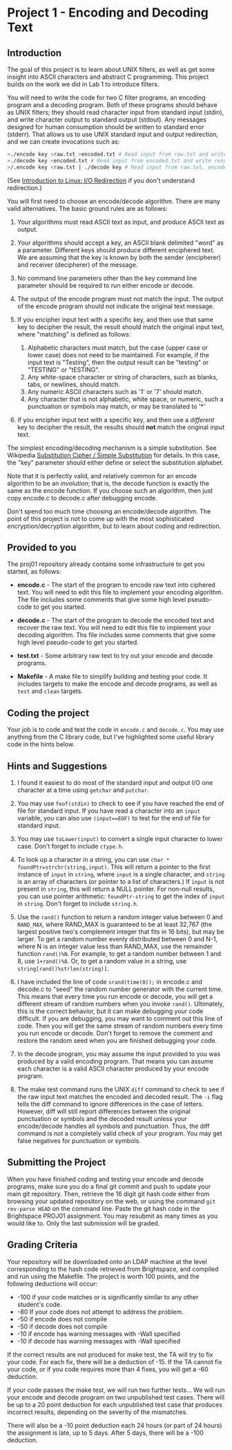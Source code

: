 # Project 1 - Encoding and Decoding Text

## Introduction

The goal of this project is to learn about UNIX filters, as well as get some insight into ASCII characters and abstract C programming. This project builds on the work we did in Lab 1 to introduce filters.

You will need to write the code for two C filter programs, an encoding program and a decoding program. Both of these programs should behave as UNIX filters; they should read character input from standard input (stdin), and write character output to standard output (stdout). Any messages designed for human consumption should be written to standard error (stderr). That allows us to use UNIX standard input and output redirection, and we can create invocations such as:

```bash
>./encode key <raw.txt >encoded.txt # Read input from raw.txt and write encoded output to encoded.txt
>./decode key <encoded.txt # Read input from encoded.txt and write results to the screen
>/.encode key <raw.txt | ./decode key # Read input from raw.txt, encode it, decode it, and write results to the screen
```

(See [Introduction to Linux: I/O Redirection](https://tldp.org/LDP/intro-linux/html/sect_05_01.html) if you don't understand redirection.)

You will first need to choose an encode/decode algorithm. There are many valid alternatives. The basic ground rules are as follows:

1. Your algorithms must read ASCII text as input, and produce ASCII text as output.

2. Your algorithms should accept a key, an ASCII blank delimited "word" as a parameter. Different keys should produce different enciphered text. We are assuming that the key is known by both the sender (encipherer) and receiver (decipherer) of the message.

3. No command line parameters other than the key command line parameter should be required to run either encode or decode.

4. The output of the encode program must not match the input. The output of the encode program should not indicate the original text message.

5. If you encipher input text with a specific key, and then use that same key to decipher the result, the result should match the original input text, where "matching" is defined as follows:

   1. Alphabetic characters must match, but the case (upper case or lower case) does not need to be maintained. For example, if the input text is "Testing", then the output result can be "testing" or "TESTING" or "tESTING".
   2. Any white-space character or string of characters, such as blanks, tabs, or newlines, should match.
   3. Any numeric ASCII characters such as '1' or '7' should match.
   4. Any character that is not alphabetic, white space, or numeric, such a punctuation or symbols may match, or may be translated to '*'

6. If you encipher input text with a specific key, and then use a *different* key to decipher the result, the results should **not** match the original input text.

The simplest encoding/decoding mechanism is a simple substitution. See Wikipedia [Substitution Cipher / Simple Substitution](https://en.wikipedia.org/wiki/Substitution_cipher#Simple_substitution) for details. In this case, the "key" parameter should either define or select the substitution alphabet.

Note that it is perfectly valid, and relatively common for an encode algorithm to be an *involution*; that is, the decode function is exactly the same as the encode function. If you choose such an algorithm, then just copy encode.c to decode.c after debugging encode.

Don't spend too much time choosing an encode/decode algorithm. The point of this project is not to come up with the most sophisticated encryption/decryption algorithm, but to learn about coding and redirection.

## Provided to you

The proj01 repository already contains some infrastructure to get you started, as follows:
  
- **encode.c** - The start of the program to encode raw text into ciphered text. You will need to edit this file to implement your encoding algorithm. The file includes some comments that give some high level pseudo-code to get you started.

- **decode.c** - The start of the program to decode the encoded text and recover the raw text. You will need to edit this file to implement your decoding algorithm. Ths file includes some comments that give some high level pseudo-code to get you started.

- **test.txt** - Some arbitrary raw text to try out your encode and decode programs.

- **Makefile** - A make file to simplify building and testing your code. It includes targets to make the encode and decode programs, as well as `test` and `clean` targets.

## Coding the project

Your job is to code and test the code in `encode.c` and `decode.c`. You may use anything from the C library code, but I've highlighted some useful library code in the hints below.

## Hints and Suggestions

1. I found it easiest to do most of the standard input and output I/O one character at a time using `getchar` and `putchar`.

2. You may use `feof(stdin)` to check to see if you have reached the end of file for standard input. If you have read a character into an `input` variable, you can also use `(input==EOF)` to test for the end of file for standard input.

3. You may use `toLower(input)` to convert a single input character to lower case. Don't forget to include `ctype.h`.

4. To look up a character in a string, you can use `char * foundPtr=strchr(string,input)`. This will return a pointer to the first instance of `input` in `string`, where `input` is a single character, and `string` is an array of characters (or pointer to a list of characters.) If `input` is not present in `string`, this will return a NULL pointer. For non-null results, you can use pointer arithmetic: `foundPtr-string` to get the index of `input` in `string`. Don't forget to include `string.h`.

5. Use the `rand()` function to return a random integer value between 0 and `RAND_MAX`, where RAND_MAX is guaranteed to be at least 32,767 (the largest positive two's complement integer that fits in 16 bits), but may be larger. To get a random number evenly distributed between 0 and N-1, where N is an integer value less than RAND_MAX, use the remainder function `rand()%N`. For example, to get a random number between 1 and 8, use `1+rand()%8`. Or, to get a random value in a string, use `string[rand()%strlen(string)]`.

6. I have included the line of code `srand(time(0));` in encode.c and decode.c to "seed" the random number generator with the current time. This means that every time you run encode or decode, you will get a different stream of random numbers when you invoke `rand()`. Ultimately, this is the correct behavior, but it can make debugging your code difficult. If you are debugging, you may want to comment out this line of code. Then you will get the same stream of random numbers every time you run encode or decode. Don't forget to remove the comment and restore the random seed when you are finished debugging your code.

7. In the decode program, you may assume the input provided to you was produced by a valid encoding program. That means you can assume each character is a valid ASCII character produced by your encode program.

8. The make test command runs the UNIX `diff` command to check to see if the raw input text matches the encoded and decoded result. The `-i` flag tells the diff command to ignore differences in the case of letters. However, diff will still report differences between the original punctuation or symbols and the decoded result unless your encode/decode handles all symbols and punctuation. Thus, the diff command is not a completely valid check of your program. You may get false negatives for punctuation or symbols.

## Submitting the Project

When you have finished coding and testing your encode and decode programs, make sure you do a final git commit and push to update your main git repository. Then, retrieve the 16 digit git hash code either from browsing your updated repository on the web, or using the command `git rev-parse HEAD` on the command line. Paste the git hash code in the Brightspace PROJ01 assignment. You may resubmit as many times as you would like to. Only the last submission will be graded.

## Grading Criteria

Your repository will be downloaded onto an LDAP machine at the level corresponding to the hash code retrieved from Brightspace, and compiled and run using the Makefile. The project is worth 100 points, and the following deductions will occur:

- -100 if your code matches or is significantly similar to any other student's code.
- -80 If your code does not attempt to address the problem.
- -50 if encode does not compile
- -50 if decode does not compile
- -10 if encode has warning messages with -Wall specified
- -10 if decode has warning messages with -Wall specified

If the correct results are not produced for make test, the TA will try to fix your code. For each fix, there will be a deduction of -15. If the TA cannot fix your code, or if you code requires more than 4 fixes, you will get a -60 deduction.

If your code passes the make test, we will run two further tests... We will run your encode and decode program on two unpublished test cases. There will be up to a 20 point deduction for each unpublished test case that produces incorrect results, depending on the severity of the mismatches.

There will also be a -10 point deduction each 24 hours (or part of 24 hours) the assignment is late, up to 5 days. After 5 days, there will be a -100 deduction.
